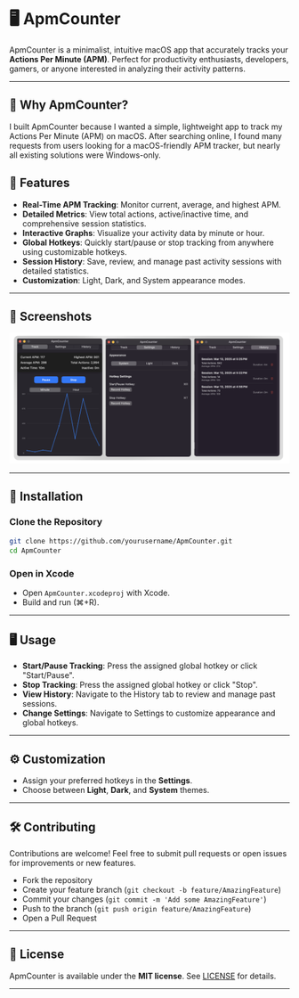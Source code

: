 # 🖥️ ApmCounter

ApmCounter is a minimalist, intuitive macOS app that accurately tracks your **Actions Per Minute (APM)**. Perfect for productivity enthusiasts, developers, gamers, or anyone interested in analyzing their activity patterns.

---

## 🤔 Why ApmCounter?
I built ApmCounter because I wanted a simple, lightweight app to track my Actions Per Minute (APM) on macOS. After searching online, I found many requests from users looking for a macOS-friendly APM tracker, but nearly all existing solutions were Windows-only.
                                                                                                                        


## 🎯 Features

- **Real-Time APM Tracking**: Monitor current, average, and highest APM.
- **Detailed Metrics**: View total actions, active/inactive time, and comprehensive session statistics.
- **Interactive Graphs**: Visualize your activity data by minute or hour.
- **Global Hotkeys**: Quickly start/pause or stop tracking from anywhere using customizable hotkeys.
- **Session History**: Save, review, and manage past activity sessions with detailed statistics.
- **Customization**: Light, Dark, and System appearance modes.

---

## 📸 Screenshots

![App Picture](assets/app-picture.png)


---

## 🚀 Installation

### Clone the Repository

```bash
git clone https://github.com/yourusername/ApmCounter.git
cd ApmCounter
```

### Open in Xcode

- Open `ApmCounter.xcodeproj` with Xcode.
- Build and run (⌘+R).

---

## 🖥️ Usage

- **Start/Pause Tracking**: Press the assigned global hotkey or click "Start/Pause".
- **Stop Tracking**: Press the assigned global hotkey or click "Stop".
- **View History**: Navigate to the History tab to review and manage past sessions.
- **Change Settings**: Navigate to Settings to customize appearance and global hotkeys.

---

## ⚙️ Customization

- Assign your preferred hotkeys in the **Settings**.
- Choose between **Light**, **Dark**, and **System** themes.

---

## 🛠️ Contributing

Contributions are welcome! Feel free to submit pull requests or open issues for improvements or new features.

- Fork the repository
- Create your feature branch (`git checkout -b feature/AmazingFeature`)
- Commit your changes (`git commit -m 'Add some AmazingFeature'`)
- Push to the branch (`git push origin feature/AmazingFeature`)
- Open a Pull Request

---

## 📄 License

ApmCounter is available under the **MIT license**. See [LICENSE](LICENSE) for details.

---


